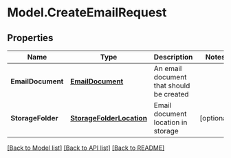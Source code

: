 # Model.CreateEmailRequest
## Properties
Name | Type | Description | Notes
------------ | ------------- | ------------- | -------------
**EmailDocument** | [**EmailDocument**](EmailDocument.md) | An email document that should be created              | 
**StorageFolder** | [**StorageFolderLocation**](StorageFolderLocation.md) | Email document location in storage              | [optional] 



[[Back to Model list]](README.md#documentation-for-models) [[Back to API list]](README.md#documentation-for-api-endpoints) [[Back to README]](README.md)


